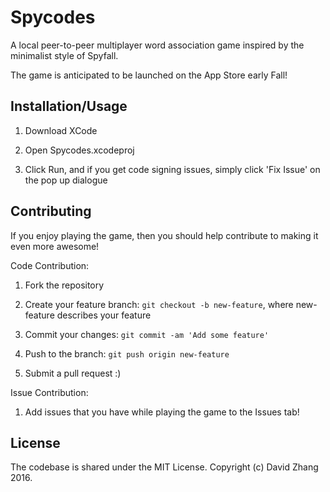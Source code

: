 # Spycodes

A local peer-to-peer multiplayer word association game inspired by the minimalist style of Spyfall.

The game is anticipated to be launched on the App Store early Fall!

## Installation/Usage

1. Download XCode

2. Open Spycodes.xcodeproj

3. Click Run, and if you get code signing issues, simply click 'Fix Issue' on the pop up dialogue

## Contributing

If you enjoy playing the game, then you should help contribute to making it even more awesome!

Code Contribution:

1. Fork the repository

2. Create your feature branch: `git checkout -b new-feature`, where new-feature describes your feature

3. Commit your changes: `git commit -am 'Add some feature'`

4. Push to the branch: `git push origin new-feature`

5. Submit a pull request :)

Issue Contribution:

1. Add issues that you have while playing the game to the Issues tab!

## License

The codebase is shared under the MIT License. Copyright (c) David Zhang 2016.
